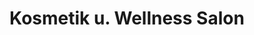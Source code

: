 ---
title: "Kosmetik u. Wellness Salon"
url: /boehl-iggelheim/kosmetik-u-wellness-salon/
shop: Kosmetik
---